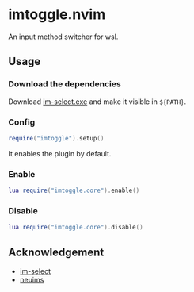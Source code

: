 # imtoggle.nvim

An input method switcher for wsl.

## Usage

### Download the dependencies

Download [im-select.exe](https://github.com/daipeihust/im-select/raw/master/im-select-win/out/x64/im-select.exe) and make it visible in `${PATH}`.

### Config

```lua
require("imtoggle").setup()
```
It enables the plugin by default.

### Enable

```lua
lua require("imtoggle.core").enable()
```

### Disable

```lua
lua require("imtoggle.core").disable()
```

## Acknowledgement

- [im-select](https://github.com/daipeihust/im-select)
- [neuims](https://github.com/Neur1n/neuims)
